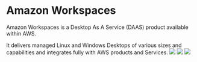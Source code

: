 # Amazon Workspaces
 Amazon Workspaces is a Desktop As A Service (DAAS) product available within AWS.

It delivers managed Linux and Windows Desktops of various sizes and capabilities and integrates fully with AWS products and Services.
![](../images/2021-09-16-07-33-40.png)
![](../images/2021-09-16-07-36-04.png)
![](../images/2021-09-16-07-39-03.png)